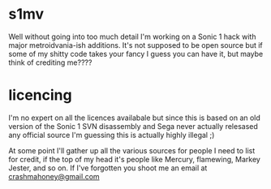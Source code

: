 # s1mv
Well without going into too much detail I'm working on a Sonic 1 hack with major metroidvania-ish additions. It's not supposed to be open source but if some of my shitty code takes your fancy I guess you can have it,  but maybe think of crediting me????

# licencing
I'm no expert on all the licences availabale but since this is based on an old version of the Sonic 1 SVN disassembly and Sega never actually relesased any official source I'm guessing this is actually highly illegal ;)

At some point I'll gather up all the various sources for people I need to list for credit, if the top of my head it's people like Mercury, flamewing, Markey Jester, and so on. If I've forgotten you shoot me an email at crashmahoney@gmail.com
